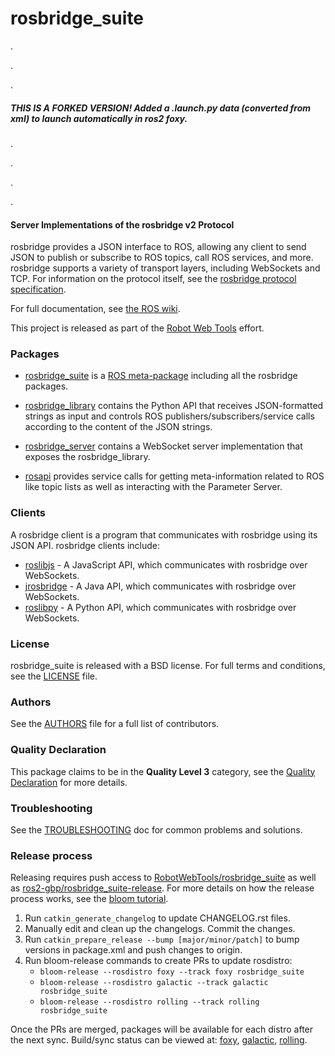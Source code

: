 rosbridge_suite
===============
.

.

.

##### THIS IS A FORKED VERSION! Added a .launch.py data (converted from xml) to launch automatically in ros2 foxy.

.

.

.

.


#### Server Implementations of the rosbridge v2 Protocol

rosbridge provides a JSON interface to ROS, allowing any client to send JSON to publish or subscribe to ROS topics, call ROS services, and more. rosbridge supports a variety of transport layers, including WebSockets and TCP. For information on the protocol itself, see the [rosbridge protocol specification](ROSBRIDGE_PROTOCOL.md).

For full documentation, see [the ROS wiki](http://ros.org/wiki/rosbridge_suite).

This project is released as part of the [Robot Web Tools](http://robotwebtools.org/) effort.

### Packages

 * [rosbridge_suite](rosbridge_suite) is a [ROS meta-package](http://www.ros.org/wiki/catkin/conceptual_overview#Metapackages_and_the_Elimination_of_Stacks) including all the rosbridge packages.

 * [rosbridge_library](rosbridge_library) contains the Python API that receives JSON-formatted strings as input and controls ROS publishers/subscribers/service calls according to the content of the JSON strings.

 * [rosbridge_server](rosbridge_server) contains a WebSocket server implementation that exposes the rosbridge_library.

 * [rosapi](rosapi) provides service calls for getting meta-information related to ROS like topic lists as well as interacting with the Parameter Server.

### Clients

A rosbridge client is a program that communicates with rosbridge using its JSON API. rosbridge clients include:

 * [roslibjs](https://github.com/RobotWebTools/roslibjs) - A JavaScript API, which communicates with rosbridge over WebSockets.
 * [jrosbridge](https://github.com/WPI-RAIL/jrosbridge) - A Java API, which communicates with rosbridge over WebSockets.
 * [roslibpy](https://github.com/gramaziokohler/roslibpy) - A Python API, which communicates with rosbridge over WebSockets.

### License
rosbridge_suite is released with a BSD license. For full terms and conditions, see the [LICENSE](LICENSE) file.

### Authors
See the [AUTHORS](AUTHORS.md) file for a full list of contributors.

### Quality Declaration
This package claims to be in the **Quality Level 3** category, see the [Quality Declaration](/QUALITY_DECLARATION.md) for more details.

### Troubleshooting

See the [TROUBLESHOOTING](TROUBLESHOOTING.md) doc for common problems and solutions.

### Release process

Releasing requires push access to [RobotWebTools/rosbridge_suite](https://github.com/RobotWebTools/rosbridge_suite) as well as [ros2-gbp/rosbridge_suite-release](https://github.com/ros2-gbp/rosbridge_suite-release). For more details on how the release process works, see the [bloom tutorial](https://docs.ros.org/en/galactic/How-To-Guides/Releasing-a-ROS-2-package-with-bloom.html).

1. Run `catkin_generate_changelog` to update CHANGELOG.rst files.
2. Manually edit and clean up the changelogs. Commit the changes.
3. Run `catkin_prepare_release --bump [major/minor/patch]` to bump versions in package.xml and push changes to origin.
4. Run bloom-release commands to create PRs to update rosdistro:
    - `bloom-release --rosdistro foxy --track foxy rosbridge_suite`
    - `bloom-release --rosdistro galactic --track galactic rosbridge_suite`
    - `bloom-release --rosdistro rolling --track rolling rosbridge_suite`

Once the PRs are merged, packages will be available for each distro after the next sync. Build/sync status can be viewed at: [foxy](http://repo.ros2.org/status_page/ros_foxy_default.html), [galactic](http://repo.ros2.org/status_page/ros_galactic_default.html), [rolling](http://repo.ros2.org/status_page/ros_rolling_default.html).
